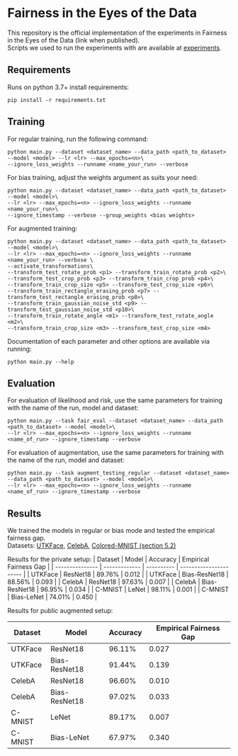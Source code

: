 
# Fairness in the Eyes of the Data

This repository is the official implementation of the experiments in Fairness in the Eyes of the Data (link when published).   
Scripts we used to run the experiments with are available at [experiments](https://github.com/ShaharKSegal/CertifyFairness/tree/master/experiments).

## Requirements

Runs on python 3.7+ install requirements:

```setup
pip install -r requirements.txt
```

## Training

For regular training, run the following command:

```regular train
python main.py --dataset <dataset_name> --data_path <path_to_dataset> --model <model> --lr <lr> --max_epochs=<n>\ 
--ignore_loss_weights --runname <name_your_run> --verbose
```
For bias training, adjust the weights argument as suits your need:

```bias train
python main.py --dataset <dataset_name> --data_path <path_to_dataset> --model <model>\ 
--lr <lr> --max_epochs=<n> --ignore_loss_weights --runname <name_your_run>\
--ignore_timestamp --verbose --group_weights <bias weights>
```

For augmented training:
```augmented train
python main.py --dataset <dataset_name> --data_path <path_to_dataset> --model <model>\ 
--lr <lr> --max_epochs=<n> --ignore_loss_weights --runname <name_your_run> --verbose \
--activate_transformations\
--transform_test_rotate_prob <p1> --transform_train_rotate_prob <p2>\
--transform_test_crop_prob <p3> --transform_train_crop_prob <p4>\
--transform_train_crop_size <p5> --transform_test_crop_size <p6>\
--transform_train_rectangle_erasing_prob <p7> --transform_test_rectangle_erasing_prob <p8>\
--transform_train_gaussian_noise_std <p9> --transform_test_gaussian_noise_std <p10>\
--transform_train_rotate_angle <m1> --transform_test_rotate_angle <m2>\
--transform_train_crop_size <m3> --transform_test_crop_size <m4>
```

Documentation of each parameter and other options are available via running:
```help
python main.py --help
```

## Evaluation

For evaluation of likelihood and risk, use the same parameters for training with the name of the run, model and dataset:
```fair eval
python main.py --task fair_eval --dataset <dataset_name> --data_path <path_to_dataset> --model <model>\
--lr <lr> --max_epochs=<n> --ignore_loss_weights --runname <name_of_run> --ignore_timestamp --verbose
```

For evaluation of augmentation, use the same parameters for training with the name of the run, model and dataset:
```fair eval
python main.py --task augment_testing_regular --dataset <dataset_name> --data_path <path_to_dataset> --model <model>\ 
--lr <lr> --max_epochs=<n> --ignore_loss_weights --runname <name_of_run> --ignore_timestamp --verbose
```

## Results

We trained the models in regular or bias mode and tested the empirical fairness gap.  
Datasets: [UTKFace](https://susanqq.github.io/UTKFace/), [CelebA](http://mmlab.ie.cuhk.edu.hk/projects/CelebA.html), [Colored-MNIST (section 5.2)](https://arxiv.org/abs/1907.02893)

Results for the private setup:
| Dataset         | Model         |  Accuracy  | Empirical Fairness Gap |
| --------------- | ------------- | ---------- | ---------------------- |
| UTKFace         | ResNet18      |   89.76%   |      0.012             |
| UTKFace         | Bias-ResNet18 |   88.56%   |      0.093             |
| CelebA          | ResNet18      |   97.63%   |      0.007             |
| CelebA          | Bias-ResNet18 |   96.95%   |      0.034             |
| C-MNIST         | LeNet         |   98.11%   |      0.001             |
| C-MNIST         | Bias-LeNet    |   74.01%   |      0.450             |

Results for public augmented setup:

| Dataset         | Model         |  Accuracy  | Empirical Fairness Gap |
| --------------- | ------------- | ---------- | ---------------------- |
| UTKFace         | ResNet18      |   96.11%   |      0.027             |
| UTKFace         | Bias-ResNet18 |   91.44%   |      0.139             |
| CelebA          | ResNet18      |   96.60%   |      0.010             |
| CelebA          | Bias-ResNet18 |   97.02%   |      0.033             |
| C-MNIST         | LeNet         |   89.17%   |      0.007             |
| C-MNIST         | Bias-LeNet    |   67.97%   |      0.340             |
